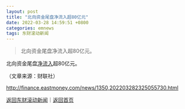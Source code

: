 ```yaml
---
layout: post
title: "北向资金尾盘净流入超80亿元"
date: 2022-03-28 14:59:51 +0800
categories: emnews
tags: 东财滚动新闻
---
```

> 北向资金尾盘净流入超80亿元。

<p>北向资金尾盘<span id="Info.313"><a href="http://data.eastmoney.com/zjlx/" class="infokey">净流入</a></span>超80亿元。 </p><p class="em_media">（文章来源：财联社）</p>

<http://finance.eastmoney.com/news/1350,202203282325055730.html>

[返回东财滚动新闻](//finews.withounder.com/emnews/)｜[返回首页](//finews.withounder.com/)